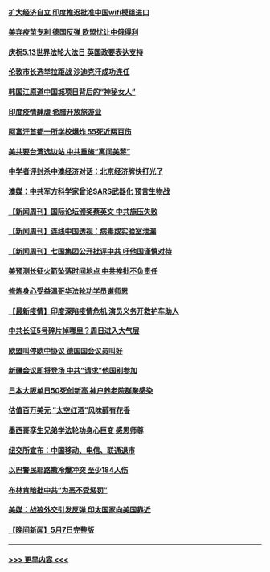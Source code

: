#### [扩大经济自立 印度推迟批准中国wifi模组进口](../pages/prog202/a103114162.md?t=05091252) 
#### [美弃疫苗专利 德国反弹 欧盟忧让中俄得利](../pages/prog202/a103114139.md?t=05091252) 
#### [庆祝5.13世界法轮大法日 英国政要表达支持](../pages/prog202/a103114117.md?t=05091252) 
#### [伦敦市长选举拉距战 沙迪克汗成功连任](../pages/prog202/a103114122.md?t=05091252) 
#### [韩国江原道中国城项目背后的“神秘女人”](../pages/prog202/a103114061.md?t=05091252) 
#### [印度疫情肆虐 希腊开放旅游业](../pages/prog202/a103113935.md?t=05091252) 
#### [阿富汗首都一所学校爆炸 55死近两百伤](../pages/prog202/a103113923.md?t=05091252) 
#### [美共要台湾选边站 中共重施“离间美蒋”](../pages/prog202/a103113245.md?t=05091252) 
#### [中学者评封杀中澳经济对话：北京经济牌快打光了](../pages/prog202/a103113925.md?t=05091252) 
#### [澳媒：中共军方科学家曾论SARS武器化 预言生物战](../pages/prog202/a103113902.md?t=05091252) 
#### [【新闻周刊】国际论坛颁奖蔡英文 中共施压失败](../pages/prog202/a103113958.md?t=05091252) 
#### [【新闻周刊】连线中国透视：病毒或实验室泄漏](../pages/prog202/a103113943.md?t=05091252) 
#### [【新闻周刊】七国集团公开批评中共 吁他国谨慎对待](../pages/prog202/a103113917.md?t=05091252) 
#### [美预测长征火箭坠落时间地点 中共挨批不负责任](../pages/prog202/a103113891.md?t=05091252) 
#### [修炼身心受益温哥华法轮功学员谢师恩](../pages/prog202/a103113880.md?t=05091252) 
#### [【最新疫情】印度深陷疫情危机 演员义务开救护车助人](../pages/prog202/a103113773.md?t=05091252) 
#### [中共长征5号碎片掉哪里？周日进入大气层](../pages/prog202/a103113763.md?t=05091252) 
#### [欧盟叫停欧中协议 德国国会议员叫好](../pages/prog202/a103113716.md?t=05091252) 
#### [新疆会议即将登场 中共“请求”他国别参加](../pages/prog202/a103113559.md?t=05091252) 
#### [日本大阪单日50死创新高 神户养老院群聚感染](../pages/prog202/a103113496.md?t=05091252) 
#### [估值百万美元 “太空红酒”风味醇有花香](../pages/prog202/a103113522.md?t=05091252) 
#### [墨西哥孪生兄弟学法轮功身心巨变 感恩师尊](../pages/prog202/a103113527.md?t=05091252) 
#### [纽交所宣布：中国移动、电信、联通退市](../pages/prog202/a103113504.md?t=05091252) 
#### [以巴警民耶路撒冷爆冲突 至少184人伤](../pages/prog202/a103113474.md?t=05091252) 
#### [布林肯暗批中共“为恶不受惩罚”](../pages/prog202/a103113478.md?t=05091252) 
#### [美媒：战狼外交引发反弹 印太国家向美国靠近](../pages/prog202/a103113477.md?t=05091252) 
#### [【晚间新闻】5月7日完整版](../pages/prog202/a103113422.md?t=05091252) 

----
#### [ >>> 更早内容 <<< ](../indexes/prog202-earlier.md)
